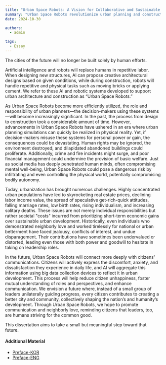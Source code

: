 ```yaml
---
title: "Urban Space Robots: A Vision for Collaborative and Sustainable Urban Development"
summary: "Urban Space Robots revolutionize urban planning and construction, fostering collaboration, sustainability, and citizen-driven city development."
date: 2024-10-30

authors:
  - admin

tags:
  - Essay
---
```


The cities of the future will no longer be built solely by human efforts.

Artificial intelligence and robots will replace humans in repetitive labor. When designing new structures, AI can propose creative architectural designs based on given conditions, while during construction, robots will handle repetitive and physical tasks such as moving bricks or applying cement. We refer to these AI and robotic systems developed to support urban architecture and construction as “Urban Space Robots.”

As Urban Space Robots become more efficiently utilized, the role and responsibility of urban planners—the decision-makers using these systems—will become increasingly significant. In the past, the process from design to construction took a considerable amount of time. However, advancements in Urban Space Robots have ushered in an era where urban planning simulations can quickly be realized in physical reality. Yet, if decision-makers misuse these systems for personal power or gain, the consequences could be devastating. Human rights may be ignored, the environment destroyed, and dilapidated abandoned buildings could proliferate. Additionally, crime and fire incidents might surge, and poor financial management could undermine the provision of basic welfare. Just as social media has deeply penetrated human minds, often compromising mental well-being, Urban Space Robots could pose a dangerous risk by infiltrating and even controlling the physical world, potentially compromising bodily autonomy.

Today, urbanization has brought numerous challenges. Highly concentrated urban populations have led to skyrocketing real estate prices, declining labor income value, the spread of speculative get-rich-quick attitudes, falling marriage rates, low birth rates, rising individualism, and increasing solitary deaths. These issues are not merely individual responsibilities but rather societal "costs" incurred from prioritizing short-term economic gains over sustainable urban development. Historically, even individuals who demonstrated neighborly love and worked tirelessly for national or urban betterment have faced jealousy, conflicts of interest, and undue disparagement. Their contributions have sometimes been undervalued or distorted, leading even those with both power and goodwill to hesitate in taking on leadership roles.

In the future, Urban Space Robots will connect more deeply with citizens' communications. Citizens will actively express the discomfort, anxiety, and dissatisfaction they experience in daily life, and AI will aggregate this information using big data collection devices to reflect it in urban development. This process will help reduce citizen unhappiness, foster mutual understanding of roles and perspectives, and enhance communication. We envision a future where, instead of a small group of leaders unilaterally guiding progress, every citizen contributes to creating a better city and community, collectively shaping the nation’s and humanity’s development. Through Urban Space Robots, we hope to promote communication and neighborly love, reminding citizens that leaders, too, are humans striving for the common good. 

This dissertation aims to take a small but meaningful step toward that future.

#### Additional Material

* <a href="the-city-of-the-future-one-kor.pdf">Preface-KOR</a>
* <a href="the-city-of-the-future-one.pdf">Preface-ENG</a>

